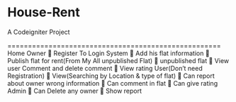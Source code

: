 
# House-Rent
A Codeigniter Project

====================================================
Home Owner
		Register To Login System
		Add his flat information
		Publish flat for rent(From My All unpublished Flat)
		unpublished flat
		View user Comment and delete comment
		View rating
User(Don’t need Registration)
		View(Searching by Location & type of flat)
		Can report about owner wrong information
		Can comment in flat
		Can give rating
Admin
		Can Delete any owner
		Show report

